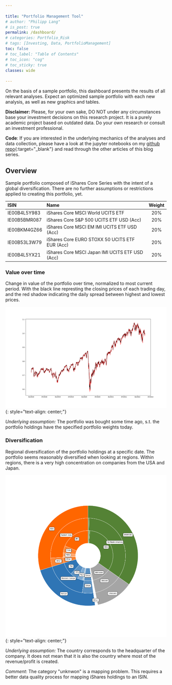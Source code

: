 ```yaml
---

title: "Portfolio Management Tool"
# author: "Philipp Lang"
# is_post: true
permalink: /dashboard/
# categories: Portfolio_Risk
# tags: [Investing, Data, PortfolioManagement]
toc: false
# toc_label: "Table of Contents"
# toc_icon: "cog"
# toc_sticky: true
classes: wide

---
```


On the basis of a sample portfolio, this dashboard presents the results of all relevant analyses. Expect an optimized sample portfolio with each new analysis, as well as new graphics and tables.


**Disclaimer:** Please, for your own sake, DO NOT under any circumstances base your investment decisions on this research project. It is a purely academic project based on outdated data. Do your own research or consult an investment professional.


**Code**: If you are interested in the underlying mechanics of the analyses and data collection, please have a look at the jupyter notebooks on my [github repo](https://github.com/Mebbel/PortfolioManagement){:target="_blank"} and read through the other articles of this blog series.


## Overview

Sample portfolio composed of iShares Core Series with the intent of a global diversification. There are no further assumptions or restrictions applied to creating this portfolio, yet.

| ISIN            | Name                                            |  Weight  |
|:----------------|:------------------------------------------------|:--------:|
| IE00B4L5Y983    | iShares Core MSCI World UCITS ETF               |      20% |
| IE00B5BMR087    | iShares Core S&P 500 UCITS ETF USD (Acc)        |      20% |
| IE00BKM4GZ66    | iShares Core MSCI EM IMI UCITS ETF USD (Acc)    |      20% |
| IE00B53L3W79    | iShares Core EURO STOXX 50 UCITS ETF EUR (Acc)  |      20% |
| IE00B4L5YX21    | iShares Core MSCI Japan IMI UCITS ETF USD (Acc) |      20% |


### Value over time

Change in value of the portfolio over time, normalized to most current period. With the black line represting the closing prices of each trading day, and the red shadow indicating the daily spread between highest and lowest prices.

![Portfolio Value over Time](/assets/images/dashboard_portfolio_value_over_time.png){: style="text-align: center;"}

*Underlying assumption:* The portfolio was bought some time ago, s.t. the portfolio holdings have the specified portfolio weights today. 


### Diversification

Regional diversification of the portfolio holdings at a specific date. The portfolio seems reasonably diversified when looking at regions. Within regions, there is a very high concentration on companies from the USA and Japan. 

![Diversification by Region](/assets/images/dashboard_diversification_doughnut.png){: style="text-align: center;"}

*Underlying assumption:* The country corresponds to the headquarter of the company. It does not mean that it is also the country where most of the revenue/profit is created. 

*Comment*: The category "unknwon" is a mapping problem. This requires a better data quality process for mapping iShares holdings to an ISIN.